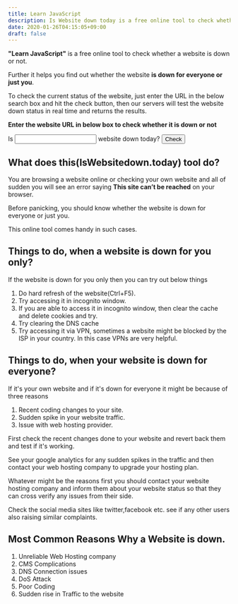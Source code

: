 ```yaml
---
title: Learn JavaScript
description: Is Website down today is a free online tool to check whether a website is down or not.
date: 2020-01-26T04:15:05+09:00
draft: false
---
```


**"Learn JavaScript"** is a free online tool to check whether a website is down or not.

Further it helps you find out whether the website **is down for everyone or just you**.

To check the current status of the website, just enter the URL in the below search box and hit the check button, then our servers will test the website down status in real time and returns the results.

**Enter the website URL in below box to check whether it is down or not**

Is <input id="website"/> website down today? <button id="check">Check</button>

## What does this(IsWebsitedown.today) tool do?

You are browsing a website online or checking your own website and all of sudden you will see an error saying **This site can’t be reached** on your browser.

Before panicking, you should know whether the website is down for everyone or just you.

This online tool comes handy in such cases.

## Things to do, when a website is down for you only?

If the website is down for you only then you can try out below things

1. Do hard refresh of the website(Ctrl+F5).
2. Try accessing it in incognito window.
3. If you are able to access it in incognito window, then clear the cache and delete cookies and try.
4. Try clearing the DNS cache
5. Try accessing it via VPN, sometimes a website might be blocked by the ISP in your country. In this case VPNs are very helpful.

## Things to do, when your website is down for everyone?

If it's your own website and if it's down for everyone it might be because of three reasons

1. Recent coding changes to your site.
2. Sudden spike in your website traffic. 
3. Issue with web hosting provider.

First check the recent changes done to your website and revert back them and test if it's working. 

See your google analytics for any sudden spikes in the traffic and then contact your web hosting company to upgrade your hosting plan.

Whatever might be the reasons first you should contact your website hosting company and inform them about your website status so that they can cross verify any issues from their side.

Check the social media sites like twitter,facebook etc. see if any other users also raising similar complaints. 

## Most Common Reasons Why a Website is down.

1. Unreliable Web Hosting company
2. CMS Complications
3. DNS Connection issues
4. DoS Attack
5. Poor Coding
6. Sudden rise in Traffic to the website
